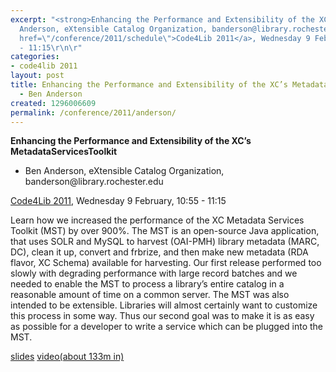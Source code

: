```yaml
---
excerpt: "<strong>Enhancing the Performance and Extensibility of the XC’s MetadataServicesToolkit</strong>\r\n\r\n<ul>\r\n<li>Ben
  Anderson, eXtensible Catalog Organization, banderson@library.rochester.edu</li>\r\n</ul>\r\n\r\n<a
  href=\"/conference/2011/schedule\">Code4Lib 2011</a>, Wednesday 9 February, 10:55
  - 11:15\r\n\r"
categories:
- code4lib 2011
layout: post
title: Enhancing the Performance and Extensibility of the XC’s MetadataServicesToolkit
  - Ben Anderson
created: 1296006609
permalink: /conference/2011/anderson/
---
```

<strong>Enhancing the Performance and Extensibility of the XC’s MetadataServicesToolkit</strong>

<ul>
<li>Ben Anderson, eXtensible Catalog Organization, banderson@library.rochester.edu</li>
</ul>

<a href="/conference/2011/schedule">Code4Lib 2011</a>, Wednesday 9 February, 10:55 - 11:15

Learn how we increased the performance of the XC Metadata Services Toolkit (MST) by over 900%. The MST is an open-source Java application, that uses SOLR and MySQL to harvest (OAI-PMH) library metadata (MARC, DC), clean it up, convert and frbrize, and then make new metadata (RDA flavor, XC Schema) available for harvesting. Our first release performed too slowly with degrading performance with large record batches and we needed to enable the MST to process a library’s entire catalog in a reasonable amount of time on a common server. The MST was also intended to be extensible. Libraries will almost certainly want to customize this process in some way. Thus our second goal was to make it is as easy as possible for a developer to write a service which can be plugged into the MST.

<a href="http://www.extensiblecatalog.org/sites/default/files/slides/Ben_Anderson_code4lib_2011_1.ppt">slides</a>
<a href="http://www.indiana.edu/~video/stream/launchflash.html?format=MP4&folder=vic&filename=C4L2011_session_3_20110209.mp4">video(about 133m in)<a/>

